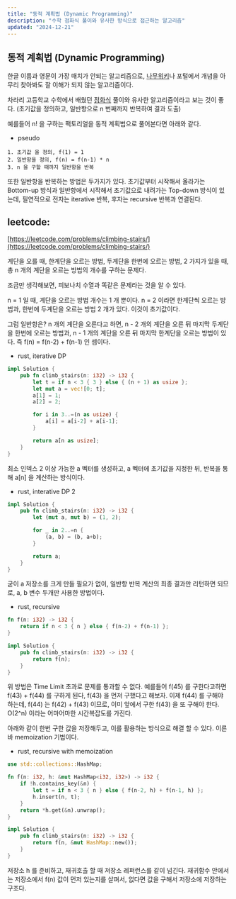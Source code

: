 ```yaml
---
title: "동적 계획법 (Dynamic Programming)"
description: "수학 점화식 풀이와 유사한 방식으로 접근하는 알고리즘"
updated: "2024-12-21"
---
```


## 동적 계획법 (Dynamic Programming)

한글 이름과 영문이 가장 매치가 안되는 알고리즘으로, [나무위키](https://namu.wiki/w/%EB%8F%99%EC%A0%81%20%EA%B3%84%ED%9A%8D%EB%B2%95)나 포털에서 개념을 아무리 찾아봐도 잘 이해가 되지 않는 알고리즘이다.

차라리 고등학교 수학에서 배웠던 [점화식](https://namu.wiki/w/%EC%A0%90%ED%99%94%EC%8B%9D) 풀이와 유사한 알고리즘이라고 보는 것이 좋다. (초기값을 정의하고, 일반항으로 n 번째까지 반복하여 결과 도출)

예를들어 n! 을 구하는 팩토리얼을 동적 계획법으로 풀어본다면 아래와 같다.

- pseudo
```pseudo
1. 초기값 을 정의, f(1) = 1
2. 일반항을 정의, f(n) = f(n-1) * n
3. n 을 구할 때까지 일반항을 반복
```

또한 일반항을 반복하는 방법은 두가지가 있다. 초기값부터 시작해서 올라가는 Bottom-up 방식과 일반항에서 시작해서 초기값으로 내려가는 Top-down 방식이 있는데, 필연적으로 전자는 iterative 반복, 후자는 recursive 반복과 연결된다.

## leetcode: 

[https://leetcode.com/problems/climbing-stairs/](https://leetcode.com/problems/climbing-stairs/)

계단을 오를 때, 한계단을 오르는 방법, 두계단을 한번에 오르는 방법, 2 가지가 있을 때, 총 n 개의 계단을 오르는 방법의 개수를 구하는 문제다.

조금만 생각해보면, 피보나치 수열과 똑같은 문제라는 것을 알 수 있다.

n = 1 일 때, 계단을 오르는 방법 개수는 1 개 뿐이다. n = 2 이라면 한계단씩 오르는 방법과, 한번에 두계단을 오르는 방법 2 개가 있다. 이것이 초기값이다.

그럼 일반항은? n 개의 계단을 오른다고 하면, n - 2 개의 계단을 오른 뒤 마지막 두계단을 한번에 오르는 방법과, n - 1 개의 계단을 오른 뒤 마지막 한계단을 오르는 방법이 있다. 즉 f(n) = f(n-2) + f(n-1) 인 셈이다.

- rust, iterative DP
```rust
impl Solution {
    pub fn climb_stairs(n: i32) -> i32 {
        let t = if n < 3 { 3 } else { (n + 1) as usize };
        let mut a = vec![0; t];
        a[1] = 1;
        a[2] = 2;

        for i in 3..=(n as usize) {
            a[i] = a[i-2] + a[i-1];
        }

        return a[n as usize];
    }
}
```

최소 인덱스 2 이상 가능한 a 벡터를 생성하고, a 벡터에 초기값을 지정한 뒤, 반복을 통해 a[n] 을 계산하는 방식이다.

- rust, interative DP 2
```rust
impl Solution {
    pub fn climb_stairs(n: i32) -> i32 {
        let (mut a, mut b) = (1, 2);

        for _ in 2..=n {
            (a, b) = (b, a+b);
        }

        return a;
    }
}
```

굳이 a 저장소를 크게 만들 필요가 없이, 일반항 반복 계산의 최종 결과만 리턴하면 되므로, a, b 변수 두개만 사용한 방법이다.

- rust, recursive
```rust
fn f(n: i32) -> i32 {
    return if n < 3 { n } else { f(n-2) + f(n-1) };
}

impl Solution {
    pub fn climb_stairs(n: i32) -> i32 {
        return f(n);
    }
}
```

위 방법은 Time Limit 초과로 문제를 통과할 수 없다. 예를들어 f(45) 를 구한다고하면 f(43) + f(44) 를 구하게 된다, f(43) 을 먼저 구했다고 해보자. 이제 f(44) 를 구해야 하는데, f(44) 는 f(42) + f(43) 이므로, 이미 앞에서 구한 f(43) 을 또 구해야 한다. O(2^n) 이라는 어마어마한 시간복잡도를 가진다.

아래와 같이 한번 구한 값을 저장해두고, 이를 활용하는 방식으로 해결 할 수 있다. 이른바 memoization 기법이다.

- rust, recursive with memoization
```rust
use std::collections::HashMap;

fn f(n: i32, h: &mut HashMap<i32, i32>) -> i32 {
    if !h.contains_key(&n) {
        let t = if n < 3 { n } else { f(n-2, h) + f(n-1, h) };
        h.insert(n, t);
    }
    return *h.get(&n).unwrap();
}

impl Solution {
    pub fn climb_stairs(n: i32) -> i32 {
        return f(n, &mut HashMap::new());
    }
}
```

저장소 h 를 준비하고, 재귀호출 할 때 저장소 레퍼런스를 같이 넘긴다. 재귀함수 안에서는 저장소에서 f(n) 값이 먼저 있는지를 살펴서, 없다면 값을 구해서 저장소에 저장하는 구조다.